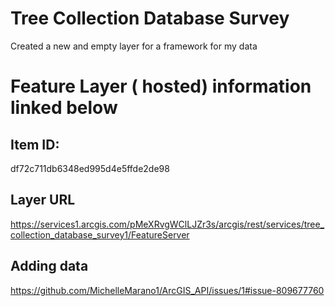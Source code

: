 # Tree Collection Database Survey 

Created a new and empty layer for a framework for my data

# Feature Layer ( hosted) information linked below

## Item ID:

df72c711db6348ed995d4e5ffde2de98

## Layer URL

https://services1.arcgis.com/pMeXRvgWClLJZr3s/arcgis/rest/services/tree_collection_database_survey1/FeatureServer

## Adding data 

https://github.com/MichelleMarano1/ArcGIS_API/issues/1#issue-809677760



